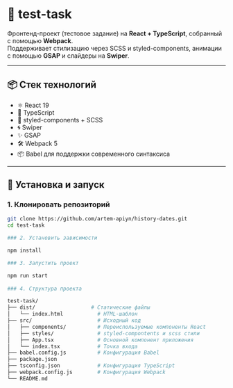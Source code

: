 # 🚀 test-task

Фронтенд-проект (тестовое задание) на **React + TypeScript**, собранный с помощью **Webpack**.  
Поддерживает стилизацию через SCSS и styled-components, анимации с помощью **GSAP** и слайдеры на **Swiper**.

---

## 📦 Стек технологий

- ⚛️ React 19
- 📘 TypeScript
- 🎨 styled-components + SCSS
- 🌀 Swiper
- ✨ GSAP
- 🛠 Webpack 5
- 📦 Babel для поддержки современного синтаксиса

---

## 🔧 Установка и запуск

### 1. Клонировать репозиторий

```bash
git clone https://github.com/artem-apiyn/history-dates.git
cd test-task

### 2. Установить зависимости

npm install

### 3. Запустить проект

npm run start
 
### 4. Структура проекта

test-task/
├── dist/                  # Статические файлы
│   └── index.html           # HTML-шаблон
├── src/                     # Исходный код
│   ├── components/          # Переиспользуемые компоненты React
│   ├── styles/              # styled-compontents и scss стили
│   ├── App.tsx              # Основной компонент приложения
│   └── index.tsx            # Точка входа
├── babel.config.js          # Конфигурация Babel         
├── package.json
├── tsconfig.json            # Конфигурация TypeScript
├── webpack.config.js        # Конфигурация Webpack
└── README.md
